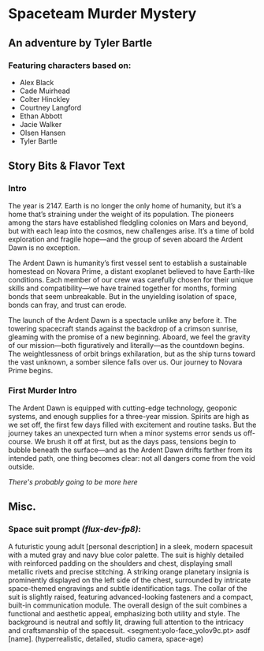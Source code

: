 # Spaceteam Murder Mystery

## An adventure by Tyler Bartle

### Featuring characters based on:
- Alex Black
- Cade Muirhead
- Colter Hinckley
- Courtney Langford
- Ethan Abbott
- Jacie Walker
- Olsen Hansen
- Tyler Bartle

## Story Bits & Flavor Text

### Intro

The year is 2147. Earth is no longer the only home of humanity, but it’s a home that’s straining under the weight of its population. The pioneers among the stars have established fledgling colonies on Mars and beyond, but with each leap into the cosmos, new challenges arise. It’s a time of bold exploration and fragile hope—and the group of seven aboard the Ardent Dawn is no exception.

The Ardent Dawn is humanity’s first vessel sent to establish a sustainable homestead on Novara Prime, a distant exoplanet believed to have Earth-like conditions. Each member of our crew was carefully chosen for their unique skills and compatibility—we have trained together for months, forming bonds that seem unbreakable. But in the unyielding isolation of space, bonds can fray, and trust can erode.

The launch of the Ardent Dawn is a spectacle unlike any before it. The towering spacecraft stands against the backdrop of a crimson sunrise, gleaming with the promise of a new beginning. Aboard, we feel the gravity of our mission—both figuratively and literally—as the countdown begins. The weightlessness of orbit brings exhilaration, but as the ship turns toward the vast unknown, a somber silence falls over us. Our journey to Novara Prime begins.

### First Murder Intro

The Ardent Dawn is equipped with cutting-edge technology, geoponic systems, and enough supplies for a three-year mission. Spirits are high as we set off, the first few days filled with excitement and routine tasks. But the journey takes an unexpected turn when a minor systems error sends us off-course. We brush it off at first, but as the days pass, tensions begin to bubble beneath the surface—and as the Ardent Dawn drifts farther from its intended path, one thing becomes clear: not all dangers come from the void outside.

*There's probably going to be more here*

## Misc.

### Space suit prompt *(flux-dev-fp8)*:

A futuristic young adult [personal description] in a sleek, modern spacesuit with a muted gray and navy blue color palette. The suit is highly detailed with reinforced padding on the shoulders and chest, displaying small metallic rivets and precise stitching. A striking orange planetary insignia is prominently displayed on the left side of the chest, surrounded by intricate space-themed engravings and subtle identification tags. The collar of the suit is slightly raised, featuring advanced-looking fasteners and a compact, built-in communication module. The overall design of the suit combines a functional and aesthetic appeal, emphasizing both utility and style. The background is neutral and softly lit, drawing full attention to the intricacy and craftsmanship of the spacesuit. \<segment:yolo-face_yolov9c.pt> asdf [name]. (hyperrealistic, detailed, studio camera, space-age)